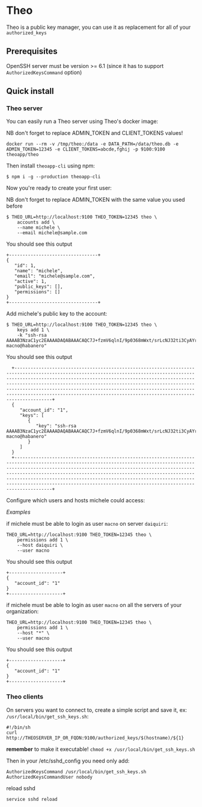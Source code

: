 # Theo

Theo is a public key manager, you can use it as replacement for all of your `authorized_keys` 

## Prerequisites

OpenSSH server must be  version >= 6.1 (since it has to support `AuthorizedKeysCommand` option)

## Quick install

### Theo server

You can easily run a Theo server using Theo's docker image:

NB don't forget to replace ADMIN_TOKEN and CLIENT_TOKENS values!

`docker run --rm -v /tmp/theo:/data -e DATA_PATH=/data/theo.db -e ADMIN_TOKEN=12345 -e CLIENT_TOKENS=abcde,fghij -p 9100:9100 theoapp/theo`

Then install `theoapp-cli` using npm:

`$ npm i -g --production theoapp-cli`

Now you're ready to create your first user:

NB don't forget to replace ADMIN_TOKEN with the same value you used before

```
$ THEO_URL=http://localhost:9100 THEO_TOKEN=12345 theo \
    accounts add \
    --name michele \
    --email michele@sample.com
```

You should see this output

```
+---------------------------------+
{
   "id": 1,
   "name": "michele",
   "email": "michele@sample.com",
   "active": 1,
   "public_keys": [],
   "permissions": []
}
+---------------------------------+
```

Add michele's public key to the account:

```
$ THEO_URL=http://localhost:9100 THEO_TOKEN=12345 theo \
    keys add 1 \
    -k "ssh-rsa AAAAB3NzaC1yc2EAAAADAQABAAACAQC7J+fzmV6qlnI/9p0368mWxt/srLcNJ32ti3CyAYrSF/+XGoiZBTfOEus8ONfHKmpdUcB3WQqb8A9tCQlNIWdIVxVh/QXSd0fsgbtFxmjvptJDoyytUGGp592bXMWHpckyi77Nx2DasqhK12vYqthOt+QH68WGje5qjkg9Nsvj7YI8c2f6H4o7HUNVeeaJS+X63O9IeErt6VZI+sYOpgqCka0BmNTPNR/gARGDe788CBSynvfatUfmfLQVRhyJMMmYJsqetbxXTMPSZWjkaMQLkZ9jPcGSjBfzMEsYqqzKC5L+Op/3MwbSd5sHiCxmlD1DuY5agdf4W7/XQOvgyzJ2C347PRq7LplS03D7xUw== macno@habanero"
```

You should see this output

```    
  +--------------------------------------------------------------------------------------------------------------------------------------------------------------------------------------------------------------------------------------------------------------------------------------------------------------------------------------------------------------------------------------------------------------------------------------------------+
  {
     "account_id": "1",
     "keys": [
        {
           "key": "ssh-rsa AAAAB3NzaC1yc2EAAAADAQABAAACAQC7J+fzmV6qlnI/9p0368mWxt/srLcNJ32ti3CyAYrSF/+XGoiZBTfOEus8ONfHKmpdUcB3WQqb8A9tCQlNIWdIVxVh/QXSd0fsgbtFxmjvptJDoyytUGGp592bXMWHpckyi77Nx2DasqhK12vYqthOt+QH68WGje5qjkg9Nsvj7YI8c2f6H4o7HUNVeeaJS+X63O9IeErt6VZI+sYOpgqCka0BmNTPNR/gARGDe788CBSynvfatUfmfLQVRhyJMMmYJsqetbxXTMPSZWjkaMQLkZ9jPcGSjBfzMEsYqqzKC5L+Op/3MwbSd5sHiCxmlD1DuY5agdf4W7/XQOvgyzJ2C347PRq7LplS03D7xUw== macno@habanero"
        }
     ]
  }
  +--------------------------------------------------------------------------------------------------------------------------------------------------------------------------------------------------------------------------------------------------------------------------------------------------------------------------------------------------------------------------------------------------------------------------------------------------+
```

Configure which users and hosts michele could access:

_Examples_


if michele must be able to login as user `macno` on server `daiquiri`:

```
THEO_URL=http://localhost:9100 THEO_TOKEN=12345 theo \
    permissions add 1 \
    --host daiquiri \
    --user macno
```

You should see this output

```
+--------------------+
{
   "account_id": "1"
}
+--------------------+
```

if michele must be able to login as user `macno` on all the servers of your organization:
 
```
THEO_URL=http://localhost:9100 THEO_TOKEN=12345 theo \
    permissions add 1 \
    --host "*" \
    --user macno
```

You should see this output

```
+--------------------+
{
   "account_id": "1"
}
+--------------------+
```

### Theo clients

On servers you want to connect to, create a simple script and save it, ex: `/usr/local/bin/get_ssh_keys.sh`:

```
#!/bin/sh
curl http://THEOSERVER_IP_OR_FQDN:9100/authorized_keys/$(hostname)/${1}
```

__remember__ to make it executable! `chmod +x /usr/local/bin/get_ssh_keys.sh` 

Then in your /etc/sshd_config you need only add:

```
AuthorizedKeysCommand /usr/local/bin/get_ssh_keys.sh
AuthorizedKeysCommandUser nobody
```

reload sshd

`service sshd reload`

